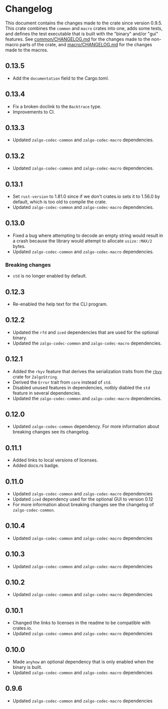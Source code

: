 # Changelog

This document contains the changes made to the crate since version 0.9.5.
This crate combines the `common` and `macro` crates into one, adds some tests,
and defines the test executable that is built with the "binary" and/or "gui" features.
See [common/CHANGELOG.md](../common/CHANGELOG.md) for the changes made to the
non-macro parts of the crate, and [macro/CHANGELOG.md](../macro/CHANGELOG.md)
for the changes made to the macros.

## 0.13.5

- Add the `documentation` field to the Cargo.toml.

## 0.13.4

- Fix a broken doclink to the `Backtrace` type.
- Improvements to CI.

## 0.13.3

- Updated `zalgo-codec-common` and `zalgo-codec-macro` dependencies.

## 0.13.2

- Updated `zalgo-codec-common` and `zalgo-codec-macro` dependencies.

## 0.13.1

- Set `rust-version` to 1.81.0 since if we don't crates.io sets it to 1.56.0 by default,
 which is too old to compile the crate.
- Updated `zalgo-codec-common` and `zalgo-codec-macro` dependencies.

## 0.13.0

- Fixed a bug where attempting to decode an empty string would
 result in a crash because the library would attempt to allocate `usize::MAX/2` bytes.
- Updated `zalgo-codec-common` and `zalgo-codec-macro` dependencies.

### Breaking changes

- `std` is no longer enabled by default.

## 0.12.3

- Re-enabled the help text for the CLI program.

## 0.12.2

- Updated the `rfd` and `iced` dependencies that are used for the optional binary.
- Updated the `zalgo-codec-common` and `zalgo-codec-macro` dependencies.

## 0.12.1

- Added the `rkyv` feature that derives the serialization traits from the
 [`rkyv`](https://crates.io/crates/rkyv) crate for `ZalgoString`.
- Derived the `Error` trait from `core` instead of `std`.
- Disabled unused features in dependencies,
 notbly diabled the `std` feature in several dependencies.
- Updated the `zalgo-codec-common` and `zalgo-codec-macro` dependencies.

## 0.12.0

- Updated `zalgo-codec-common` dependency. For more information about breaking
 changes see its changelog.

## 0.11.1

- Added links to local versions of licenses.  
- Added docs.rs badge.

## 0.11.0

- Updated `zalgo-codec-common` and `zalgo-codec-macro` dependencies
- Updated `iced` dependency used for the optional GUI to version 0.12
- For more information about breaking changes see the changelog of `zalgo-codec-common`.

## 0.10.4

- Updated `zalgo-codec-common` and `zalgo-codec-macro` dependencies

## 0.10.3

- Updated `zalgo-codec-common` and `zalgo-codec-macro` dependencies

## 0.10.2

- Updated `zalgo-codec-common` and `zalgo-codec-macro` dependencies

## 0.10.1

- Changed the links to licenses in the readme to be compatible with crates.io.
- Updated `zalgo-codec-common` and `zalgo-codec-macro` dependencies

## 0.10.0

- Made `anyhow` an optional dependency that is only enabled when the binary is built.
- Updated `zalgo-codec-common` and `zalgo-codec-macro` dependencies

## 0.9.6

- Updated `zalgo-codec-common` and `zalgo-codec-macro` dependencies
